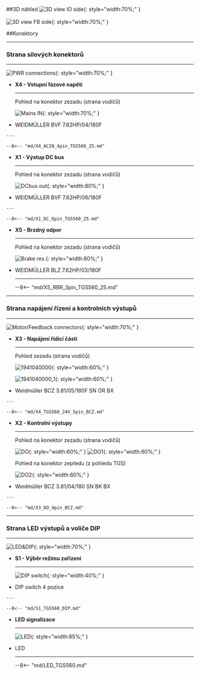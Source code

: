 ##3D náhled
![3D view IO side](../img/IOside.svg){: style="width:70%;" }
<br>
<br>
![3D view FB side](../img/MotSide.svg){: style="width:70%;" }

##Konektory
___
### Strana silových konektorů
___

![PWR connections](../../../../source/img/TGS-560-25_50_PWRconns.webp){: style="width:70%;" }


<div class="grid cards" markdown>

-   **X4 - Vstupní fázové napětí**

    ---
	
	Pohled na konektor zezadu (strana vodičů)
	
	![Mains IN](../../../../source/img/1060470000.webp){: style="width:70%;" }

-    WEIDMÜLLER BVF 7.62HP/04/180F

	---
	
	--8<-- "md/X4_ACIN_4pin_TGS560_25.md"
	
-   **X1 - Výstup DC bus**

    ---
	
	Pohled na konektor zezadu (strana vodičů)
	
	![DCbus out](../../../../source/img/1060490000.webp){: style="width:80%;" }

-    WEIDMÜLLER BVF 7.62HP/06/180F

	---
	
	--8<-- "md/X1_DC_6pin_TGS560_25.md"
	
	
-   **X5 - Brzdný odpor**

    ---
		
	Pohled na konektor zezadu (strana vodičů)
	
	![Brake res.](../../../../source/img/1095690000.webp){: style="width:60%;" }

-   WEIDMÜLLER BLZ 7.62HP/03/180F

	---
	
	--8<-- "md/X5_RBR_3pin_TGS560_25.md"

</div>
  
___
### Strana napájení řízení a kontrolních výstupů
___

![Motor/Feedback connectors](../../../../source/img/TGS-560-25_50_24Vside.webp){: style="width:70%;" }

<div class="grid cards" markdown>

-   **X3 - Napájení řídicí části**

    ---
	Pohled zezadu (strana vodičů)   
	
	![1941040000](../../../../source/img/1941040000.webp){: style="width:60%;" }   
	
	![1941040000_1](../../../../source/img/1941040000_1.webp){: style="width:60%;" }	

-    Weidmüller BCZ 3.81/05/180F SN OR BX

	---

	--8<-- "md/X4_TGS560_24V_5pin_BCZ.md"

-   **X2 - Kontrolní výstupy**

    ---
		
	Pohled na konektor zezadu (strana vodičů)
	
	![DO](../../../../source/img/1792970000_1.webp){: style="width:60%;" }
	![DO1](../../../../source/img/1792970000_2.webp){: style="width:60%;" }
		
	Pohled na konektor zepředu (z pohledu TGS)
	
	![DO2](../../../../source/img/1792970000_3.webp){: style="width:60%;" }
	
-    Weidmüller BCZ 3.81/04/180 SN BK BX

    ---

	--8<-- "md/X3_DO_4pin_BCZ.md"
	
</div>

___
### Strana LED výstupů a voliče DIP
___

![LED&DIP](../../../../source/img/TGS-560-25_50_DIPside.webp){: style="width:70%;" }

<div class="grid cards" markdown>

-   **S1 - Výběr režimu zařízení**

    ---
	
	![DIP switch](../../../../source/img/DS03-254-04BE.webp){: style="width:40%;" }

-    DIP switch 4 pozice

    ---

	--8<-- "md/S1_TGS560_DIP.md"

-   **LED signalizace**

    ---
	
	![LED](../img/LED.webp){: style="width:85%;" }

-   LED 

    ---

	--8<-- "md/LED_TGS560.md"
	
</div>


